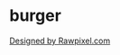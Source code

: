 # burger

<a href='https://www.freepik.com/free-vector/big-hamburger-icon-graphic-illustration_2631301.htm'>Designed by Rawpixel.com</a>